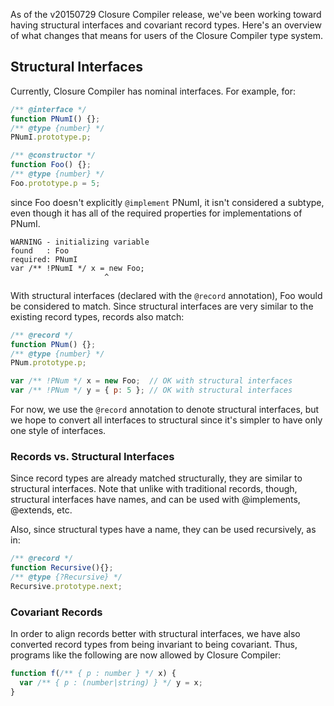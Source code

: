 As of the v20150729 Closure Compiler release, we've been working toward having structural interfaces and covariant record types. Here's an overview of what changes that means for users of the Closure Compiler type system.

## Structural Interfaces

Currently, Closure Compiler has nominal interfaces. For example, for:
````javascript
/** @interface */
function PNumI() {};
/** @type {number} */
PNumI.prototype.p;

/** @constructor */
function Foo() {};
/** @type {number} */
Foo.prototype.p = 5;
````
since Foo doesn't explicitly `@implement` PNumI, it isn't considered a subtype, even though it has all of the required properties for implementations of PNumI.
````
WARNING - initializing variable
found   : Foo
required: PNumI
var /** !PNumI */ x = new Foo;
                     ^
````

With structural interfaces (declared with the `@record` annotation), Foo would be considered to match. Since structural interfaces are very similar to the existing record types, records also match: 

````javascript
/** @record */
function PNum() {};
/** @type {number} */
PNum.prototype.p;

var /** !PNum */ x = new Foo;  // OK with structural interfaces
var /** !PNum */ y = { p: 5 }; // OK with structural interfaces
````

For now, we use the `@record` annotation to denote structural interfaces, but we hope to convert all interfaces to structural since it's simpler to have only one style of interfaces.

### Records vs. Structural Interfaces

Since record types are already matched structurally, they are similar to structural interfaces. 
Note that unlike with traditional records, though, structural interfaces have names, and can be used
with @implements, @extends, etc.

Also, since structural types have a name, they can
be used recursively, as in:
````javascript
/** @record */
function Recursive(){};
/** @type {?Recursive} */
Recursive.prototype.next;
````

### Covariant Records

In order to align records better with structural interfaces, we have also converted record types from being invariant to being covariant.  Thus, programs like the following are now allowed by Closure Compiler:
````javascript
function f(/** { p : number } */ x) {
  var /** { p : (number|string) } */ y = x;
}
````
